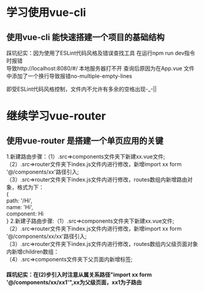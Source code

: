 # 学习使用vue-cli

## 使用vue-cli 能快速搭建一个项目的基础结构  

踩坑纪实：因为使用了ESLint代码风格及错误查找工具 在运行npm run dev指令时报错  
导致http://localhost:8080/#/ 本地服务器打不开 
查询后原因为在App.vue 文件中添加了一个换行导致报错no-multiple-empty-lines

即受ESLint代码风格控制，文件内不允许有多余的空格出现-_-||


# 继续学习vue-router

## 使用vue-router 是搭建一个单页应用的关键

1.新建路由步骤：（1）.src=>components文件夹下新建xx.vue文件;  
              （2）.src=>router文件夹下index.js文件内进行修改，新增import xx form '@/components/xx'路径引入;  
              （3）.src=>router文件夹下index.js文件内进行修改，routes数组内新增路由对象，格式为下：  
              {  
                path: '/Hi',  
                name: 'Hi',  
                component: Hi  
              }
2.新建子路由步骤:（1）.src=>components文件夹下新建xx.vue文件;    
               （2）.src=>router文件夹下index.js文件内进行修改，新增import xx form '@/components/xx/xx'路径引入;   
               （3）.src=>router文件夹下index.js文件内进行修改，routes数组内父级页面对象内新增children数组：  
               （4）.src=>components文件夹下父页面内新增<router-view/>标签;  
####  踩坑纪实：在(2)步引入时注意从属关系路径"import xx form '@/components/xx/xx1'",xx为父级页面，xx1为子路由
               
                 
          
